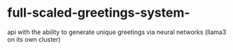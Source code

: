# full-scaled-greetings-system-
api with the ability to generate unique greetings via neural networks (llama3 on its own cluster)
